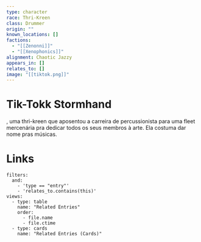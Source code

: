 ```yaml
---
type: character
race: Thri-Kreen
class: Drummer
origin: ""
known_locations: []
factions:
  - "[[Zenonni]]"
  - "[[Xenophonics]]"
alignment: Chaotic Jazzy
appears_in: []
relates_to: []
image: "[[tiktok.png]]"
---
```

# Tik-Tokk Stormhand
, uma thri-kreen que aposentou a carreira de percussionista para uma fleet mercenária pra dedicar todos os seus membros à arte. Ela costuma dar nome pras músicas.

<!-- DYNAMIC:related-entries -->

# Links

```base
filters:
  and:
    - 'type == "entry"'
    - 'relates_to.contains(this)'
views:
  - type: table
    name: "Related Entries"
    order:
	  - file.name
      - file.ctime
  - type: cards
    name: "Related Entries (Cards)"
```

<!-- /DYNAMIC -->
